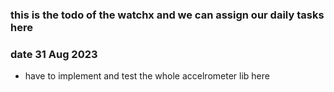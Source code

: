 ### this is the todo of the watchx and we can assign our daily tasks here 

### date 31 Aug 2023
- have to implement and test the whole accelrometer lib here 